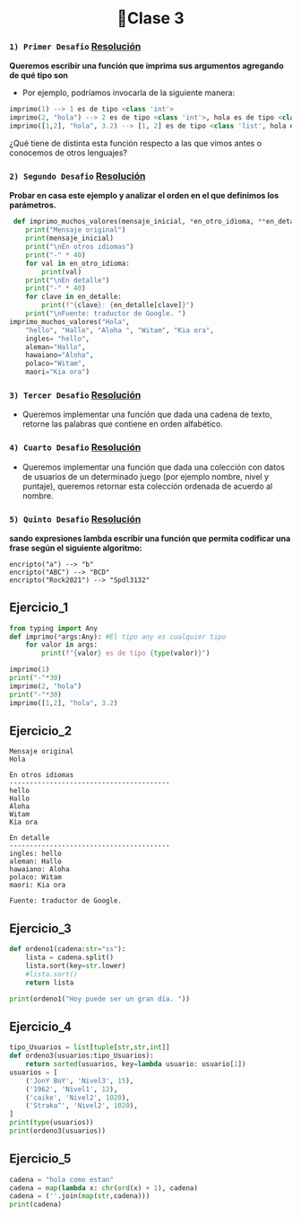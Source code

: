 <h1 align="center"> 🐍Clase 3 </h1>

### ```1) Primer Desafio``` [Resolución](#Desafio_1)

**Queremos escribir una función que imprima sus argumentos agregando de qué tipo son**

- Por ejemplo, podríamos invocarla de la siguiente manera:

```py
imprimo(1) --> 1 es de tipo <class 'int'>
imprimo(2, "hola") --> 2 es de tipo <class 'int'>, hola es de tipo <class 'str'>
imprimo([1,2], "hola", 3.2) --> [1, 2] es de tipo <class 'list', hola es de tipo <class 'str'>
```

¿Qué tiene de distinta esta función respecto a las que vimos antes o conocemos de otros lenguajes?

### ```2) Segundo Desafio``` [Resolución](#Desafio_2)

**Probar en casa este ejemplo y analizar el orden en el que definimos los parámetros.**

```python
 def imprimo_muchos_valores(mensaje_inicial, *en_otro_idioma, **en_detalle):
    print("Mensaje original")
    print(mensaje_inicial)
    print("\nEn otros idiomas")
    print("-" * 40)
    for val in en_otro_idioma:
        print(val)
    print("\nEn detalle")
    print("-" * 40)
    for clave in en_detalle:
        print(f"{clave}: {en_detalle[clave]}")
    print("\nFuente: traductor de Google. ")
imprimo_muchos_valores("Hola",
    "hello", "Hallo", "Aloha ", "Witam", "Kia ora",
    ingles= "hello",
    aleman="Hallo",
    hawaiano="Aloha",
    polaco="Witam",
    maori="Kia ora")
```

### ```3) Tercer Desafio``` [Resolución](#Desafio_3)

- Queremos implementar una función que dada una cadena de texto, retorne las palabras que contiene en orden alfabético.

### ```4) Cuarto Desafio``` [Resolución](#Desafio_4)

- Queremos implementar una función que dada una colección con datos de usuarios de un determinado juego (por ejemplo nombre, nivel y puntaje), queremos retornar esta colección ordenada de acuerdo al nombre.

### ```5) Quinto Desafio``` [Resolución](#Desafio_5)

**sando expresiones lambda escribir una función que permita codificar una frase según el siguiente algoritmo:**

```
encripto("a") --> "b"
encripto("ABC") --> "BCD"
encripto("Rock2021") --> "Spdl3132"
```

Ejercicio_1
-----------

```python
from typing import Any
def imprimo(*args:Any): #El tipo any es cualquier tipo
    for valor in args:
        print(f"{valor} es de tipo {type(valor)}")  

imprimo(1)
print("-"*30)
imprimo(2, "hola")
print("-"*30)
imprimo([1,2], "hola", 3.2)
```

Ejercicio_2
-----------

```
Mensaje original
Hola

En otros idiomas
----------------------------------------
hello
Hallo
Aloha 
Witam
Kia ora

En detalle
----------------------------------------
ingles: hello
aleman: Hallo
hawaiano: Aloha
polaco: Witam
maori: Kia ora

Fuente: traductor de Google.
```

Ejercicio_3
-----------

```python
def ordeno1(cadena:str="ss"):
    lista = cadena.split()
    lista.sort(key=str.lower)
    #lista.sort()
    return lista

print(ordeno1("Hoy puede ser un gran día. "))
```

Ejercicio_4
-----------

```python
tipo_Usuarios = list[tuple[str,str,int]]
def ordeno3(usuarios:tipo_Usuarios):
    return sorted(usuarios, key=lambda usuario: usuario[1])
usuarios = [
    ('JonY BoY', 'Nivel3', 15),
    ('1962', 'Nivel1', 12),
    ('caike', 'Nivel2', 1020),
    ('Straka^', 'Nivel2', 1020),
]
print(type(usuarios))
print(ordeno3(usuarios))
```

Ejercicio_5
-----------

```python
cadena = "hola como estan"
cadena = map(lambda x: chr(ord(x) + 1), cadena)
cadena = (''.join(map(str,cadena)))
print(cadena)
```